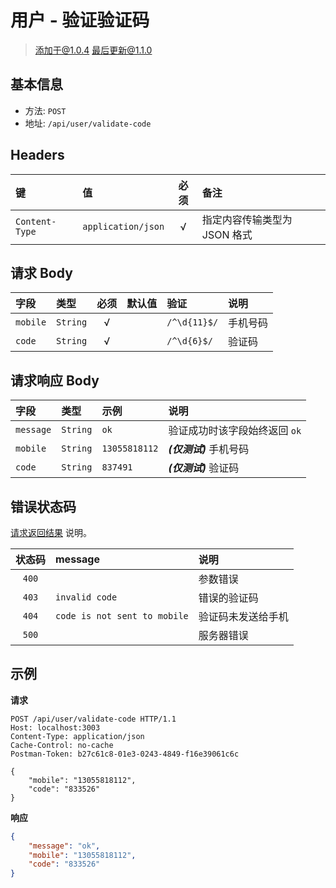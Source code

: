 # 用户 - 验证验证码

> 添加于@1.0.4
> 最后更新@1.1.0

## 基本信息

* 方法: `POST`
* 地址: `/api/user/validate-code`

## Headers

键              | 值                    | 必须     | 备注
:-------------- | :-------------------- | :------: | :---------------------------
`Content-Type`  | `application/json`    | √        | 指定内容传输类型为 JSON 格式

## 请求 Body

字段     | 类型     | 必须     | 默认值  | 验证         | 说明
:------- | :------- | :------: | :------ | :----------- | :-------
`mobile` | `String` | √        |         | `/^\d{11}$/` | 手机号码
`code`   | `String` | √        |         | `/^\d{6}$/`  | 验证码

## 请求响应 Body

字段      | 类型     | 示例          | 说明
:-------- | :------- | :------------ | :----------------------------
`message` | `String` | `ok` 				 | 验证成功时该字段始终返回 `ok`
`mobile`  | `String` | `13055818112` | ***(仅测试)*** 手机号码
`code`    | `String` | `837491`      | ***(仅测试)*** 验证码

## 错误状态码

[请求返回结果][response-format] 说明。

状态码 | message                      | 说明
:----: | :--------------------------- |:------------------
`400`  |                              | 参数错误
`403`  | `invalid code`               | 错误的验证码
`404`  | `code is not sent to mobile` | 验证码未发送给手机
`500`  |                              | 服务器错误

## 示例

**请求**

```
POST /api/user/validate-code HTTP/1.1
Host: localhost:3003
Content-Type: application/json
Cache-Control: no-cache
Postman-Token: b27c61c8-01e3-0243-4849-f16e39061c6c

{
	"mobile": "13055818112",
	"code": "833526"
}
```

**响应**

```json
{
    "message": "ok",
    "mobile": "13055818112",
    "code": "833526"
}
```

[signature-authorization]: ../../signature-authorization.md
[signature-actions]: ../../actions.md
[response-format]: ../../response-format.md
